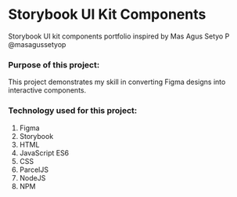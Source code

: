 # Storybook UI Kit Components
Storybook UI kit components portfolio inspired by Mas Agus Setyo P @masagussetyop

### Purpose of this project:

This project demonstrates my skill in converting Figma designs into interactive components.

### Technology used for this project:

1. Figma
2. Storybook
3. HTML
4. JavaScript ES6
5. CSS
6. ParcelJS
7. NodeJS
8. NPM
